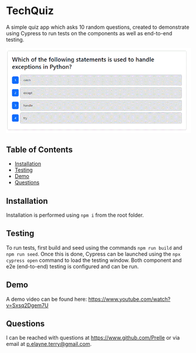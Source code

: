 # TechQuiz

A simple quiz app which asks 10 random questions, created to demonstrate using Cypress to run tests on the components as well as end-to-end testing.

![Sample Image](./media/demo.gif)

## Table of Contents

- [Installation](#installation)
- [Testing](#testing)
- [Demo](#demo)
- [Questions](#questions)

## Installation

Installation is performed using `npm i` from the root folder.

## Testing

To run tests, first build and seed using the commands `npm run build` and `npm run seed`. Once this is done, Cypress can be launched using the `npx cypress open` command to load the testing window. Both component and e2e (end-to-end) testing is configured and can be run.

## Demo

A demo video can be found here: https://www.youtube.com/watch?v=Sxsq2Dgem7U

## Questions

I can be reached with questions at https://www.github.com/Prelle or via email at p.elayne.terry@gmail.com.